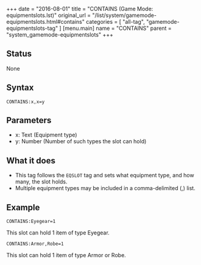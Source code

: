 +++
date = "2016-08-01"
title = "CONTAINS (Game Mode: equipmentslots.lst)"
original_url = "/list/system/gamemode-equipmentslots.html#contains"
categories = [ "all-tag", "gamemode-equipmentslots-tag" ]
[menu.main]
    name = "CONTAINS"
    parent = "system_gamemode-equipmentslots"
+++

## Status

None

## Syntax

`CONTAINS:x,x=y`

## Parameters

-   x: Text (Equipment type)
-   y: Number (Number of such types the slot can hold)



What it does
------------

-   This tag follows the `EQSLOT` tag and sets what equipment type, and
    how many, the slot holds.
-   Multiple equipment types may be included in a comma-delimited (,)
    list.

Example
-------

`CONTAINS:Eyegear=1`

This slot can hold 1 item of type Eyegear.

`CONTAINS:Armor,Robe=1`

This slot can hold 1 item of type Armor or Robe.

